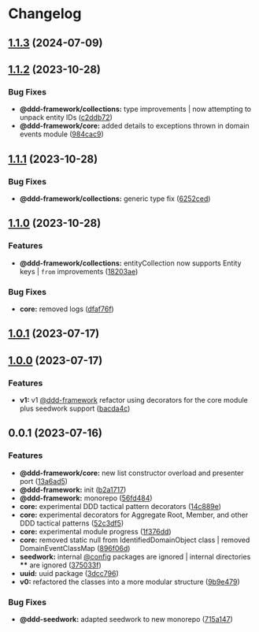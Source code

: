 # Changelog

## [1.1.3](https://github.com/rmolinamir/ddd-framework/compare/@ddd-framework/collections-v1.1.2...${npm.name}-v1.1.3) (2024-07-09)

## [1.1.2](https://github.com/rmolinamir/ddd-framework/compare/@ddd-framework/collections-v1.1.1...${npm.name}-v1.1.2) (2023-10-28)


### Bug Fixes

* **@ddd-framework/collections:** type improvements | now attempting to unpack entity IDs ([c2ddb72](https://github.com/rmolinamir/ddd-framework/commit/c2ddb720f0319043474a73d8687814760978be8c))
* **@ddd-framework/core:** added details to exceptions thrown in domain events module ([984cac9](https://github.com/rmolinamir/ddd-framework/commit/984cac94aee0680dae2fe9d64701c2759910a63c))

## [1.1.1](https://github.com/rmolinamir/ddd-framework/compare/@ddd-framework/collections-v1.1.0...${npm.name}-v1.1.1) (2023-10-28)


### Bug Fixes

* **@ddd-framework/collections:** generic type fix ([6252ced](https://github.com/rmolinamir/ddd-framework/commit/6252ced49ecd8f201f21666b489ca423fc1b2312))

## [1.1.0](https://github.com/rmolinamir/ddd-framework/compare/@ddd-framework/collections-v1.0.1...${npm.name}-v1.1.0) (2023-10-28)


### Features

* **@ddd-framework/collections:** entityCollection now supports Entity keys | `from` improvements ([18203ae](https://github.com/rmolinamir/ddd-framework/commit/18203ae49098f81e7b1886df41043ee323ec2369))


### Bug Fixes

* **core:** removed logs ([dfaf76f](https://github.com/rmolinamir/ddd-framework/commit/dfaf76f4987723a20d00590cf54faf012e7b4535))

## [1.0.1](https://github.com/rmolinamir/ddd-framework/compare/@ddd-framework/collections-v1.0.0...${npm.name}-v1.0.1) (2023-07-17)

## [1.0.0](https://github.com/rmolinamir/ddd-framework/compare/@ddd-framework/collections-v0.0.1...${npm.name}-v1.0.0) (2023-07-17)


### Features

* **v1:** v1 [@ddd-framework](https://github.com/ddd-framework) refactor using decorators for the core module plus seedwork support ([bacda4c](https://github.com/rmolinamir/ddd-framework/commit/bacda4cc3e3fad7ed4d1607411910113943d2e8e))

## 0.0.1 (2023-07-16)


### Features

* **@ddd-framework/core:** new list constructor overload and presenter port ([13a6ad5](https://github.com/rmolinamir/ddd-framework/commit/13a6ad52a235a4d44f9bd017d3713a3135e27c1e))
* **@ddd-framework:** init ([b2a1717](https://github.com/rmolinamir/ddd-framework/commit/b2a17178214acc55eb470c4e00a3815daec8b77f))
* **@ddd-framework:** monorepo ([56fd484](https://github.com/rmolinamir/ddd-framework/commit/56fd48463ddb0354aeeb1ddc6b53c0cf1048395a))
* **core:** experimental DDD tactical pattern decorators ([14c889e](https://github.com/rmolinamir/ddd-framework/commit/14c889e391cd0b22db73c68bd61e0b184204fecb))
* **core:** experimental decorators for Aggregate Root, Member, and other DDD tactical patterns ([52c3df5](https://github.com/rmolinamir/ddd-framework/commit/52c3df5587369b098808c5664ab95cec1f85860f))
* **core:** experimental module progress ([1f376dd](https://github.com/rmolinamir/ddd-framework/commit/1f376dd6e0d7c6706ddc2eb1ad9fba8ef0469776))
* **core:** removed static null from IdentifiedDomainObject class | removed DomainEventClassMap ([896f06d](https://github.com/rmolinamir/ddd-framework/commit/896f06dfb899461ab6b465792e6eb0754a09580b))
* **seedwork:** internal [@config](https://github.com/config) packages are ignored | internal directories __**__ are ignored ([375033f](https://github.com/rmolinamir/ddd-framework/commit/375033f82babb53874dd92d8f9de540ed5d569a5))
* **uuid:** uuid package ([3dcc796](https://github.com/rmolinamir/ddd-framework/commit/3dcc7960242eb215196fa1adb2c733ece395bad4))
* **v0:** refactored the classes into a more modular structure ([9b9e479](https://github.com/rmolinamir/ddd-framework/commit/9b9e479b75f18a6e5f2f6fb79fbec1c03006ef91))


### Bug Fixes

* **@ddd-seedwork:** adapted seedwork to new monorepo ([715a147](https://github.com/rmolinamir/ddd-framework/commit/715a147fa7986a43abe090c71e9ad4bb77f920a3))
